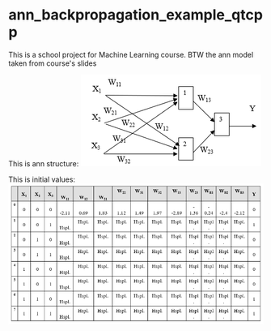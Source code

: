 # ann_backpropagation_example_qtcpp
This is a school project for Machine Learning course. BTW the ann model taken from course's slides

This is ann structure:
![](https://github.com/mguludag/ann_backpropagation_example_qtcpp/raw/master/2020-05-29_090650.png)

This is initial values:
![](./2020-05-29_090625.png)
